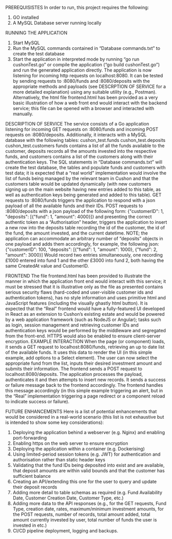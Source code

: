 PREREQUISISTES
In order to run, this project requires the following:
1. GO installed
2. A MySQL Database server running locally


RUNNING THE APPLICATION
1. Start MySQL
2. Run the MySQL commands contained in “Database commands.txt” to create the test database
3. Start the application in interpreted mode by running “go run cushonTest.go” or compile the application (“go build cushonTest.go”) and run the generated application directly.
The application is now listening for incoming http requests on localhost:8080. It can be tested by sending requests to :8080/funds and :8080/deposits with the appropriate methods and payloads (see DESCRPTION OF SERVICE for a more detailed explanation) using any suitable utility (e.g., Postman). Alternatively, the html file frontend.html has been provided as a very basic illustration of how a web front end would interact with the backend service; this file can be opened with a browser and interacted with manually.


DESCRIPTION OF SERVICE
The service consists of a Go application listening for incoming GET requests on :8080/funds and incoming POST requests on :8080/deposits. Additionally, it interacts with a MySQL database with the following tables:
cushon_test.funds
cushon_test.deposits
cushon_test.customers
funds contains a list of all the funds available to the customer, deposits records all the amounts invested into the respective funds, and customers contains a list of the customers along with their authentication keys. 
The SQL statements in “Database commands.txt” will create the test database, the tables and populate funds and customers with test data; it is expected that a “real world” implementation would involve the list of funds being managed by the relevant team in Cushon and that the customers table would be updated dynamically (with new customers signing up on the main website having new entries added to this table, as well as authentication keys being generated and added to this table).
GET requests to :8080/funds triggers the application to respond with a json payload of all the available funds and their IDs.
POST requests to :8080/deposits with a json payload of the following form:
{"customerID": 1, "deposits": [{"fund": 1, "amount": 4000}]}
and presenting the correct authentic token as a “Authorisation” header, triggers the application to insert a new row into the deposits table recording the id of the customer, the id of the fund, the amount invested, and the current datetime. 
NOTE; the application can accommodate an arbitrary number of “deposits” objects in one payload and adds them accordingly, for example, the following json:
{"customerID": 100, "deposits": [{"fund": 1, "amount": 1000}, {"fund": 2, "amount": 3000}]
Would record two entries simultaneously, one recording £1000 entered into fund 1 and the other £3000 into fund 2, both having the same CreatedAt value and CustomerID.

FRONTEND
The file frontend.html has been provided to illustrate the manner in which the application front end would interact with this service; it must be stressed that it is illustrative only as the file as presented contains serious security flaws (hard-coded and user-visible customer ids and authentication tokens), has no style information and uses primitive html and JavaScript features (including the visually ghastly html button).
It is expected that the “Real” frontend would have a fully-featured UI developed in React as an extension to Cushon’s existing estate and would be powered by a web application framework (such as NodeJS or Angular); tasks such as login, session management and retrieving customer IDs and authentication keys would be performed by the middleware and segregated from the front-end. HTTPS would also be enabled to ensure client-server encryption.
EXAMPLE INTERACTION
When the page (or component) loads, it sends a GET request to localhost:8080/funds, retrieving an up to date list of the available funds. It uses this data to render the UI (in this simple example, add options to a Select element). The user can now select the appropriate fund from the list, inputs their desired investment amount and submits their information. The frontend sends a POST request to localhost:8080/deposits. The application processes the payload, authenticates it and then attempts to insert new records. It sends a success or failure message back to the frontend accordingly. The frontend handles this message accordingly (in this simple example triggering an alert, but in the “Real” implementation triggering a page redirect or a component reload to indicate success or failure).


FUTURE ENHANCEMENTS
Here is a list of potential enhancements that would be considered in a real-world scenario (this list is not exhaustive but is intended to show some key considerations):
1. Deploying the application behind a webserver (e.g. Nginx) and enabling port-forwarding
2. Enabling https on the web server to ensure encryption
3. Deploying the application within a container (e.g. Dockerising)
4. Using limited-period session tokens (e.g. JWT) for authentication and authorisation rather than static header keys
5. Validating that the fund IDs being deposited into exist and are available, that deposit amounts are within valid bounds and that the customer has sufficient balance
6. Creating an API/extending this one for the user to query and update their deposit records
7. Adding more detail to table schemas as required (e.g. Fund Availability Date, Customer Creation Date, Customer Type, etc.)
8. Adding more data to the API responses (e.g., for the GET requests, Fund Type, creation date, rates, maximum/minimum investment amounts, for the POST requests, number of records, total amount added, total amount currently invested by user, total number of funds the user is invested in etc.)
9. CI/CD pipeline deployment, logging and backups.
